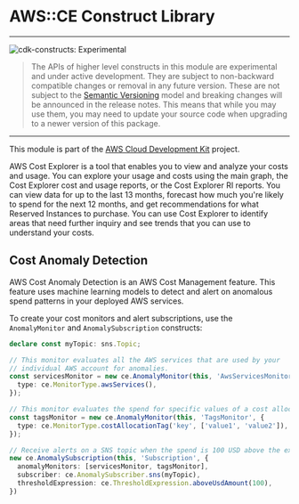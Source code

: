 # AWS::CE Construct Library
<!--BEGIN STABILITY BANNER-->

---

![cdk-constructs: Experimental](https://img.shields.io/badge/cdk--constructs-experimental-important.svg?style=for-the-badge)

> The APIs of higher level constructs in this module are experimental and under active development.
> They are subject to non-backward compatible changes or removal in any future version. These are
> not subject to the [Semantic Versioning](https://semver.org/) model and breaking changes will be
> announced in the release notes. This means that while you may use them, you may need to update
> your source code when upgrading to a newer version of this package.

---

<!--END STABILITY BANNER-->

This module is part of the [AWS Cloud Development Kit](https://github.com/aws/aws-cdk) project.

AWS Cost Explorer is a tool that enables you to view and analyze your costs and usage. You
can explore your usage and costs using the main graph, the Cost Explorer cost and usage
reports, or the Cost Explorer RI reports. You can view data for up to the last 13 months,
forecast how much you're likely to spend for the next 12 months, and get recommendations for
what Reserved Instances to purchase. You can use Cost Explorer to identify areas that need
further inquiry and see trends that you can use to understand your costs.

## Cost Anomaly Detection

AWS Cost Anomaly Detection is an AWS Cost Management feature. This feature uses machine learning models to detect and alert on anomalous spend patterns in your deployed AWS services.

To create your cost monitors and alert subscriptions, use the `AnomalyMonitor`
and `AnomalySubscription` constructs:

```ts
declare const myTopic: sns.Topic;

// This monitor evaluates all the AWS services that are used by your
// individual AWS account for anomalies.
const servicesMonitor = new ce.AnomalyMonitor(this, 'AwsServicesMonitor', {
  type: ce.MonitorType.awsServices(),
});

// This monitor evaluates the spend for specific values of a cost allocation tag
const tagsMonitor = new ce.AnomalyMonitor(this, 'TagsMonitor', {
  type: ce.MonitorType.costAllocationTag('key', ['value1', 'value2']),
});

// Receive alerts on a SNS topic when the spend is 100 USD above the expected spend
new ce.AnomalySubscription(this, 'Subscription', {
  anomalyMonitors: [servicesMonitor, tagsMonitor],
  subscriber: ce.AnomalySubscriber.sns(myTopic),
  thresholdExpression: ce.ThresholdExpression.aboveUsdAmount(100),
})
```
